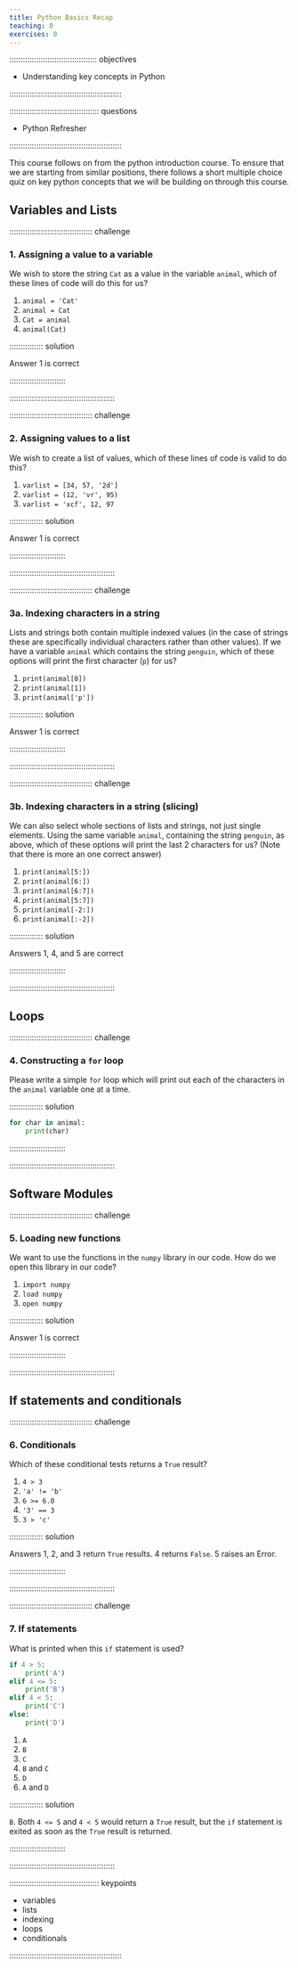 ```yaml
---
title: Python Basics Recap
teaching: 0
exercises: 0
---
```


::::::::::::::::::::::::::::::::::::::: objectives

- Understanding key concepts in Python

::::::::::::::::::::::::::::::::::::::::::::::::::

:::::::::::::::::::::::::::::::::::::::: questions

- Python Refresher

::::::::::::::::::::::::::::::::::::::::::::::::::

This course follows on from the python introduction course. To ensure that we are starting from similar positions, there follows a short multiple choice quiz on key python concepts that we will be building on through this course.

## Variables and Lists

::::::::::::::::::::::::::::::::::::: challenge

### 1\. Assigning a value to a variable

We wish to store the string `Cat` as a value in the variable `animal`, which of these lines of code will do this for us?

1. `animal = 'Cat'`
2. `animal = Cat`
3. `Cat = animal`
4. `animal(Cat)`

:::::::::::::::  solution

Answer 1 is correct

:::::::::::::::::::::::::

:::::::::::::::::::::::::::::::::::::::::::::::

::::::::::::::::::::::::::::::::::::: challenge

### 2\. Assigning values to a list

We wish to create a list of values, which of these lines of code is valid to do this?

1. `varlist = [34, 57, '2d']`
2. `varlist = (12, 'vr', 95)`
3. `varlist = 'xcf', 12, 97`

:::::::::::::::  solution

Answer 1 is correct

:::::::::::::::::::::::::

:::::::::::::::::::::::::::::::::::::::::::::::

::::::::::::::::::::::::::::::::::::: challenge

### 3a. Indexing characters in a string

Lists and strings both contain multiple indexed values (in the case of strings these are specifically individual characters rather than other values). If we have a variable `animal` which contains the string `penguin`, which of these options will print the first character (`p`) for us?

1. `print(animal[0])`
2. `print(animal[1])`
3. `print(animal['p'])`

:::::::::::::::  solution

Answer 1 is correct

:::::::::::::::::::::::::

:::::::::::::::::::::::::::::::::::::::::::::::

::::::::::::::::::::::::::::::::::::: challenge

### 3b. Indexing characters in a string (slicing)

We can also select whole sections of lists and strings, not just single elements. Using the same variable `animal`, containing the string `penguin`, as above, which of these options will print the last 2 characters for us? (Note that there is more an one correct answer)

1. `print(animal[5:])`
2. `print(animal[6:])`
3. `print(animal[6:7])`
4. `print(animal[5:7])`
5. `print(animal[-2:])`
6. `print(animal[:-2])`

:::::::::::::::  solution

Answers 1, 4, and 5 are correct

:::::::::::::::::::::::::

:::::::::::::::::::::::::::::::::::::::::::::::

## Loops

::::::::::::::::::::::::::::::::::::: challenge

### 4\. Constructing a `for` loop

Please write a simple `for` loop which will print out each of the characters in the `animal` variable one at a time.

:::::::::::::::  solution

```python
for char in animal:
    print(char)
```

:::::::::::::::::::::::::

:::::::::::::::::::::::::::::::::::::::::::::::

## Software Modules

::::::::::::::::::::::::::::::::::::: challenge

### 5\. Loading new functions

We want to use the functions in the `numpy` library in our code. How do we open this library in our code?

1. `import numpy`
2. `load numpy`
3. `open numpy`

:::::::::::::::  solution

Answer 1 is correct

:::::::::::::::::::::::::

:::::::::::::::::::::::::::::::::::::::::::::::

## If statements and conditionals

::::::::::::::::::::::::::::::::::::: challenge

### 6\. Conditionals

Which of these conditional tests returns a `True` result?

1. `4 > 3`
2. `'a' != 'b'`
3. `6 >= 6.0`
4. `'3' == 3`
5. `3 > 'c'`

:::::::::::::::  solution

Answers 1, 2, and 3 return `True` results. 4 returns `False`. 5 raises an Error.

:::::::::::::::::::::::::

:::::::::::::::::::::::::::::::::::::::::::::::

::::::::::::::::::::::::::::::::::::: challenge

### 7\. If statements

What is printed when this `if` statement is used?

```python
if 4 > 5:
    print('A')
elif 4 <= 5:
    print('B')
elif 4 < 5:
    print('C')
else:
    print('D')
```

1. `A`
2. `B`
3. `C`
4. `B` and `C`
5. `D`
6. `A` and `D`

:::::::::::::::  solution

`B`. Both `4 <= 5` and `4 < 5` would return a `True` result, but the `if` statement is exited as soon as the `True` result is returned.

:::::::::::::::::::::::::

:::::::::::::::::::::::::::::::::::::::::::::::


:::::::::::::::::::::::::::::::::::::::: keypoints

- variables
- lists
- indexing
- loops
- conditionals

::::::::::::::::::::::::::::::::::::::::::::::::::


